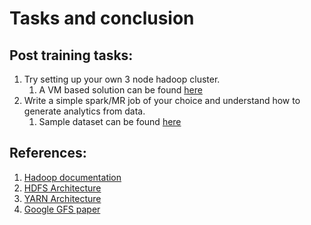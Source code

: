 # Tasks and conclusion

## Post training tasks:

1. Try setting up your own 3 node hadoop cluster. 
    1. A VM based solution can be found [here](http://hortonworks.com/wp-content/uploads/2015/04/Import_on_VBox_4_07_2015.pdf)
2. Write a simple spark/MR job of your choice and understand how to generate analytics from data.
    1. Sample dataset can be found [here](https://grouplens.org/datasets/movielens/)

## References:
1. [Hadoop documentation](http://hadoop.apache.org/docs/current/)
2. [HDFS Architecture](http://hadoop.apache.org/docs/current/hadoop-project-dist/hadoop-hdfs/HdfsDesign.html)
3. [YARN Architecture](http://hadoop.apache.org/docs/current/hadoop-yarn/hadoop-yarn-site/YARN.html)
4. [Google GFS paper](https://storage.googleapis.com/pub-tools-public-publication-data/pdf/035fc972c796d33122033a0614bc94cff1527999.pdf)